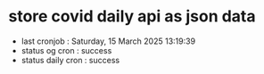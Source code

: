# store covid daily api as json data

- last cronjob : Saturday, 15 March 2025 13:19:39
- status og cron : success
- status daily cron : success
      
      